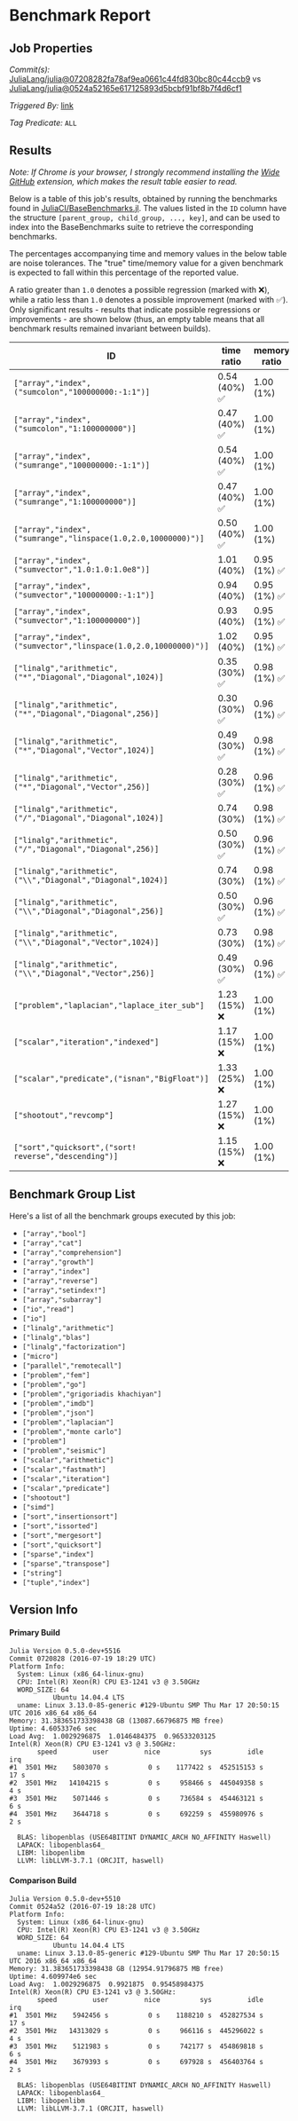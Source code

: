 # Benchmark Report

## Job Properties

*Commit(s):* [JuliaLang/julia@07208282fa78af9ea0661c44fd830bc80c44ccb9](https://github.com/JuliaLang/julia/commit/07208282fa78af9ea0661c44fd830bc80c44ccb9) vs [JuliaLang/julia@0524a52165e617125893d5bcbf91bf8b7f4d6cf1](https://github.com/JuliaLang/julia/commit/0524a52165e617125893d5bcbf91bf8b7f4d6cf1)

*Triggered By:* [link](https://github.com/JuliaLang/julia/pull/17228#issuecomment-233734351)

*Tag Predicate:* `ALL`

## Results

*Note: If Chrome is your browser, I strongly recommend installing the [Wide GitHub](https://chrome.google.com/webstore/detail/wide-github/kaalofacklcidaampbokdplbklpeldpj?hl=en)
extension, which makes the result table easier to read.*

Below is a table of this job's results, obtained by running the benchmarks found in
[JuliaCI/BaseBenchmarks.jl](https://github.com/JuliaCI/BaseBenchmarks.jl). The values
listed in the `ID` column have the structure `[parent_group, child_group, ..., key]`,
and can be used to index into the BaseBenchmarks suite to retrieve the corresponding
benchmarks.

The percentages accompanying time and memory values in the below table are noise tolerances. The "true"
time/memory value for a given benchmark is expected to fall within this percentage of the reported value.

A ratio greater than `1.0` denotes a possible regression (marked with :x:), while a ratio less
than `1.0` denotes a possible improvement (marked with :white_check_mark:). Only significant results - results
that indicate possible regressions or improvements - are shown below (thus, an empty table means that all
benchmark results remained invariant between builds).

| ID | time ratio | memory ratio |
|----|------------|--------------|
| `["array","index",("sumcolon","100000000:-1:1")]` | 0.54 (40%) :white_check_mark: | 1.00 (1%)  |
| `["array","index",("sumcolon","1:100000000")]` | 0.47 (40%) :white_check_mark: | 1.00 (1%)  |
| `["array","index",("sumrange","100000000:-1:1")]` | 0.54 (40%) :white_check_mark: | 1.00 (1%)  |
| `["array","index",("sumrange","1:100000000")]` | 0.47 (40%) :white_check_mark: | 1.00 (1%)  |
| `["array","index",("sumrange","linspace(1.0,2.0,10000000)")]` | 0.50 (40%) :white_check_mark: | 1.00 (1%)  |
| `["array","index",("sumvector","1.0:1.0:1.0e8")]` | 1.01 (40%)  | 0.95 (1%) :white_check_mark: |
| `["array","index",("sumvector","100000000:-1:1")]` | 0.94 (40%)  | 0.95 (1%) :white_check_mark: |
| `["array","index",("sumvector","1:100000000")]` | 0.93 (40%)  | 0.95 (1%) :white_check_mark: |
| `["array","index",("sumvector","linspace(1.0,2.0,10000000)")]` | 1.02 (40%)  | 0.95 (1%) :white_check_mark: |
| `["linalg","arithmetic",("*","Diagonal","Diagonal",1024)]` | 0.35 (30%) :white_check_mark: | 0.98 (1%) :white_check_mark: |
| `["linalg","arithmetic",("*","Diagonal","Diagonal",256)]` | 0.30 (30%) :white_check_mark: | 0.96 (1%) :white_check_mark: |
| `["linalg","arithmetic",("*","Diagonal","Vector",1024)]` | 0.49 (30%) :white_check_mark: | 0.98 (1%) :white_check_mark: |
| `["linalg","arithmetic",("*","Diagonal","Vector",256)]` | 0.28 (30%) :white_check_mark: | 0.96 (1%) :white_check_mark: |
| `["linalg","arithmetic",("/","Diagonal","Diagonal",1024)]` | 0.74 (30%)  | 0.98 (1%) :white_check_mark: |
| `["linalg","arithmetic",("/","Diagonal","Diagonal",256)]` | 0.50 (30%) :white_check_mark: | 0.96 (1%) :white_check_mark: |
| `["linalg","arithmetic",("\\","Diagonal","Diagonal",1024)]` | 0.74 (30%)  | 0.98 (1%) :white_check_mark: |
| `["linalg","arithmetic",("\\","Diagonal","Diagonal",256)]` | 0.50 (30%) :white_check_mark: | 0.96 (1%) :white_check_mark: |
| `["linalg","arithmetic",("\\","Diagonal","Vector",1024)]` | 0.73 (30%)  | 0.98 (1%) :white_check_mark: |
| `["linalg","arithmetic",("\\","Diagonal","Vector",256)]` | 0.49 (30%) :white_check_mark: | 0.96 (1%) :white_check_mark: |
| `["problem","laplacian","laplace_iter_sub"]` | 1.23 (15%) :x: | 1.00 (1%)  |
| `["scalar","iteration","indexed"]` | 1.17 (15%) :x: | 1.00 (1%)  |
| `["scalar","predicate",("isnan","BigFloat")]` | 1.33 (25%) :x: | 1.00 (1%)  |
| `["shootout","revcomp"]` | 1.27 (15%) :x: | 1.00 (1%)  |
| `["sort","quicksort",("sort! reverse","descending")]` | 1.15 (15%) :x: | 1.00 (1%)  |

## Benchmark Group List

Here's a list of all the benchmark groups executed by this job:

- `["array","bool"]`
- `["array","cat"]`
- `["array","comprehension"]`
- `["array","growth"]`
- `["array","index"]`
- `["array","reverse"]`
- `["array","setindex!"]`
- `["array","subarray"]`
- `["io","read"]`
- `["io"]`
- `["linalg","arithmetic"]`
- `["linalg","blas"]`
- `["linalg","factorization"]`
- `["micro"]`
- `["parallel","remotecall"]`
- `["problem","fem"]`
- `["problem","go"]`
- `["problem","grigoriadis khachiyan"]`
- `["problem","imdb"]`
- `["problem","json"]`
- `["problem","laplacian"]`
- `["problem","monte carlo"]`
- `["problem"]`
- `["problem","seismic"]`
- `["scalar","arithmetic"]`
- `["scalar","fastmath"]`
- `["scalar","iteration"]`
- `["scalar","predicate"]`
- `["shootout"]`
- `["simd"]`
- `["sort","insertionsort"]`
- `["sort","issorted"]`
- `["sort","mergesort"]`
- `["sort","quicksort"]`
- `["sparse","index"]`
- `["sparse","transpose"]`
- `["string"]`
- `["tuple","index"]`

## Version Info

#### Primary Build

```
Julia Version 0.5.0-dev+5516
Commit 0720828 (2016-07-19 18:29 UTC)
Platform Info:
  System: Linux (x86_64-linux-gnu)
  CPU: Intel(R) Xeon(R) CPU E3-1241 v3 @ 3.50GHz
  WORD_SIZE: 64
           Ubuntu 14.04.4 LTS
  uname: Linux 3.13.0-85-generic #129-Ubuntu SMP Thu Mar 17 20:50:15 UTC 2016 x86_64 x86_64
Memory: 31.383651733398438 GB (13087.66796875 MB free)
Uptime: 4.605337e6 sec
Load Avg:  1.0029296875  1.0146484375  0.96533203125
Intel(R) Xeon(R) CPU E3-1241 v3 @ 3.50GHz: 
       speed         user         nice          sys         idle          irq
#1  3501 MHz    5803070 s          0 s    1177422 s  452515153 s         17 s
#2  3501 MHz   14104215 s          0 s     958466 s  445049358 s          4 s
#3  3501 MHz    5071446 s          0 s     736584 s  454463121 s          6 s
#4  3501 MHz    3644718 s          0 s     692259 s  455980976 s          2 s

  BLAS: libopenblas (USE64BITINT DYNAMIC_ARCH NO_AFFINITY Haswell)
  LAPACK: libopenblas64_
  LIBM: libopenlibm
  LLVM: libLLVM-3.7.1 (ORCJIT, haswell)

```

#### Comparison Build

```
Julia Version 0.5.0-dev+5510
Commit 0524a52 (2016-07-19 18:28 UTC)
Platform Info:
  System: Linux (x86_64-linux-gnu)
  CPU: Intel(R) Xeon(R) CPU E3-1241 v3 @ 3.50GHz
  WORD_SIZE: 64
           Ubuntu 14.04.4 LTS
  uname: Linux 3.13.0-85-generic #129-Ubuntu SMP Thu Mar 17 20:50:15 UTC 2016 x86_64 x86_64
Memory: 31.383651733398438 GB (12954.91796875 MB free)
Uptime: 4.609974e6 sec
Load Avg:  1.0029296875  0.9921875  0.95458984375
Intel(R) Xeon(R) CPU E3-1241 v3 @ 3.50GHz: 
       speed         user         nice          sys         idle          irq
#1  3501 MHz    5942456 s          0 s    1188210 s  452827534 s         17 s
#2  3501 MHz   14313029 s          0 s     966116 s  445296022 s          4 s
#3  3501 MHz    5121983 s          0 s     742177 s  454869818 s          6 s
#4  3501 MHz    3679393 s          0 s     697928 s  456403764 s          2 s

  BLAS: libopenblas (USE64BITINT DYNAMIC_ARCH NO_AFFINITY Haswell)
  LAPACK: libopenblas64_
  LIBM: libopenlibm
  LLVM: libLLVM-3.7.1 (ORCJIT, haswell)

```
